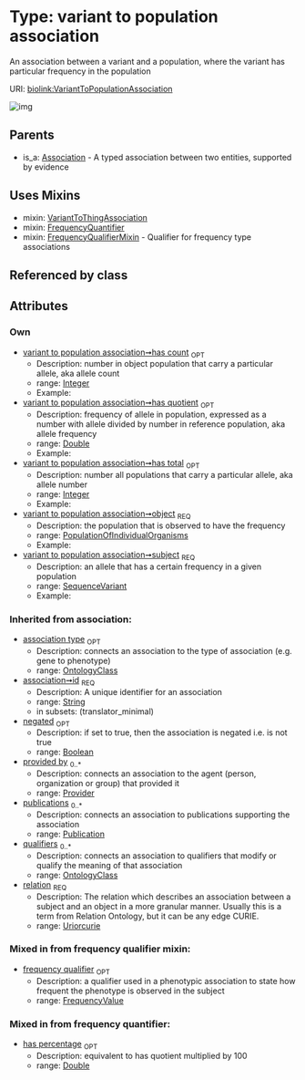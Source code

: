 
# Type: variant to population association


An association between a variant and a population, where the variant has particular frequency in the population

URI: [biolink:VariantToPopulationAssociation](https://w3id.org/biolink/vocab/VariantToPopulationAssociation)


![img](images/VariantToPopulationAssociation.svg)

## Parents

 *  is_a: [Association](Association.md) - A typed association between two entities, supported by evidence

## Uses Mixins

 *  mixin: [VariantToThingAssociation](VariantToThingAssociation.md)
 *  mixin: [FrequencyQuantifier](FrequencyQuantifier.md)
 *  mixin: [FrequencyQualifierMixin](FrequencyQualifierMixin.md) - Qualifier for frequency type associations

## Referenced by class


## Attributes


### Own

 * [variant to population association➞has count](variant_to_population_association_has_count.md)  <sub>OPT</sub>
    * Description: number in object population that carry a particular allele, aka allele count
    * range: [Integer](types/Integer.md)
    * Example:    
 * [variant to population association➞has quotient](variant_to_population_association_has_quotient.md)  <sub>OPT</sub>
    * Description: frequency of allele in population, expressed as a number with allele divided by number in reference population, aka allele frequency
    * range: [Double](types/Double.md)
    * Example:    
 * [variant to population association➞has total](variant_to_population_association_has_total.md)  <sub>OPT</sub>
    * Description: number all populations that carry a particular allele, aka allele number
    * range: [Integer](types/Integer.md)
    * Example:    
 * [variant to population association➞object](variant_to_population_association_object.md)  <sub>REQ</sub>
    * Description: the population that is observed to have the frequency
    * range: [PopulationOfIndividualOrganisms](PopulationOfIndividualOrganisms.md)
    * Example:    
 * [variant to population association➞subject](variant_to_population_association_subject.md)  <sub>REQ</sub>
    * Description: an allele that has a certain frequency in a given population
    * range: [SequenceVariant](SequenceVariant.md)
    * Example:    

### Inherited from association:

 * [association type](association_type.md)  <sub>OPT</sub>
    * Description: connects an association to the type of association (e.g. gene to phenotype)
    * range: [OntologyClass](OntologyClass.md)
 * [association➞id](association_id.md)  <sub>REQ</sub>
    * Description: A unique identifier for an association
    * range: [String](types/String.md)
    * in subsets: (translator_minimal)
 * [negated](negated.md)  <sub>OPT</sub>
    * Description: if set to true, then the association is negated i.e. is not true
    * range: [Boolean](types/Boolean.md)
 * [provided by](provided_by.md)  <sub>0..*</sub>
    * Description: connects an association to the agent (person, organization or group) that provided it
    * range: [Provider](Provider.md)
 * [publications](publications.md)  <sub>0..*</sub>
    * Description: connects an association to publications supporting the association
    * range: [Publication](Publication.md)
 * [qualifiers](qualifiers.md)  <sub>0..*</sub>
    * Description: connects an association to qualifiers that modify or qualify the meaning of that association
    * range: [OntologyClass](OntologyClass.md)
 * [relation](relation.md)  <sub>REQ</sub>
    * Description: The relation which describes an association between a subject and an object in a more granular manner. Usually this is a term from Relation Ontology, but it can be any edge CURIE.
    * range: [Uriorcurie](types/Uriorcurie.md)

### Mixed in from frequency qualifier mixin:

 * [frequency qualifier](frequency_qualifier.md)  <sub>OPT</sub>
    * Description: a qualifier used in a phenotypic association to state how frequent the phenotype is observed in the subject
    * range: [FrequencyValue](FrequencyValue.md)

### Mixed in from frequency quantifier:

 * [has percentage](has_percentage.md)  <sub>OPT</sub>
    * Description: equivalent to has quotient multiplied by 100
    * range: [Double](types/Double.md)
